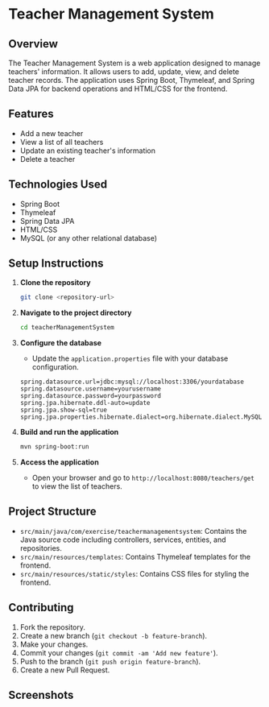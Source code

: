 # Teacher Management System

## Overview
The Teacher Management System is a web application designed to manage teachers' information. It allows users to add, update, view, and delete teacher records. The application uses Spring Boot, Thymeleaf, and Spring Data JPA for backend operations and HTML/CSS for the frontend.

## Features
- Add a new teacher
- View a list of all teachers
- Update an existing teacher's information
- Delete a teacher

## Technologies Used
- Spring Boot
- Thymeleaf
- Spring Data JPA
- HTML/CSS
- MySQL (or any other relational database)

## Setup Instructions
1. **Clone the repository**
    ```bash
    git clone <repository-url>
    ```

2. **Navigate to the project directory**
    ```bash
    cd teacherManagementSystem
    ```

3. **Configure the database**
    - Update the `application.properties` file with your database configuration.
    ```properties
    spring.datasource.url=jdbc:mysql://localhost:3306/yourdatabase
    spring.datasource.username=yourusername
    spring.datasource.password=yourpassword
    spring.jpa.hibernate.ddl-auto=update
    spring.jpa.show-sql=true
    spring.jpa.properties.hibernate.dialect=org.hibernate.dialect.MySQL5Dialect
    ```

4. **Build and run the application**
    ```bash
    mvn spring-boot:run
    ```

5. **Access the application**
    - Open your browser and go to `http://localhost:8080/teachers/get` to view the list of teachers.

## Project Structure
- `src/main/java/com/exercise/teachermanagementsystem`: Contains the Java source code including controllers, services, entities, and repositories.
- `src/main/resources/templates`: Contains Thymeleaf templates for the frontend.
- `src/main/resources/static/styles`: Contains CSS files for styling the frontend.

## Contributing
1. Fork the repository.
2. Create a new branch (`git checkout -b feature-branch`).
3. Make your changes.
4. Commit your changes (`git commit -am 'Add new feature'`).
5. Push to the branch (`git push origin feature-branch`).
6. Create a new Pull Request.

## Screenshots

